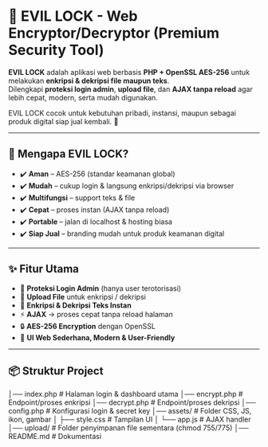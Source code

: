 # 🔐 EVIL LOCK - Web Encryptor/Decryptor (Premium Security Tool)

**EVIL LOCK** adalah aplikasi web berbasis **PHP + OpenSSL AES-256** untuk melakukan **enkripsi & dekripsi file maupun teks**.  
Dilengkapi **proteksi login admin**, **upload file**, dan **AJAX tanpa reload** agar lebih cepat, modern, serta mudah digunakan.  

EVIL LOCK cocok untuk kebutuhan pribadi, instansi, maupun sebagai produk digital siap jual kembali. 🚀  

---

## 🚀 Mengapa EVIL LOCK?
- ✔️ **Aman** – AES-256 (standar keamanan global)  
- ✔️ **Mudah** – cukup login & langsung enkripsi/dekripsi via browser  
- ✔️ **Multifungsi** – support teks & file  
- ✔️ **Cepat** – proses instan (AJAX tanpa reload)  
- ✔️ **Portable** – jalan di localhost & hosting biasa  
- ✔️ **Siap Jual** – branding mudah untuk produk keamanan digital  

---

## ✨ Fitur Utama
- 🔑 **Proteksi Login Admin** (hanya user terotorisasi)  
- 📂 **Upload File** untuk enkripsi / dekripsi  
- 📝 **Enkripsi & Dekripsi Teks Instan**  
- ⚡ **AJAX** → proses cepat tanpa reload halaman  
- 🔒 **AES-256 Encryption** dengan OpenSSL  
- 🎨 **UI Web Sederhana, Modern & User-Friendly**  

---

## 📦 Struktur Project
│── index.php # Halaman login & dashboard utama
│── encrypt.php # Endpoint/proses enkripsi
│── decrypt.php # Endpoint/proses dekripsi
│── config.php # Konfigurasi login & secret key
│── assets/ # Folder CSS, JS, ikon, gambar
│ ├── style.css # Tampilan UI
│ └── app.js # AJAX handler
│── upload/ # Folder penyimpanan file sementara (chmod 755/775)
│── README.md # Dokumentasi
